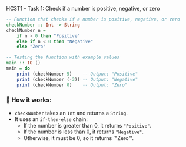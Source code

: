 HC3T1 - Task 1: Check if a number is positive, negative, or zero

```haskell
-- Function that checks if a number is positive, negative, or zero
checkNumber :: Int -> String
checkNumber n =
    if n > 0 then "Positive"
    else if n < 0 then "Negative"
    else "Zero"

-- Testing the function with example values
main :: IO ()
main = do
    print (checkNumber 5)    -- Output: "Positive"
    print (checkNumber (-3)) -- Output: "Negative"
    print (checkNumber 0)    -- Output: "Zero"
```

### 🧠 How it works:

- `checkNumber` takes an `Int` and returns a `String`.
- It uses an `if-then-else` chain:
  - If the number is greater than 0, it returns `"Positive"`.
  - If the number is less than 0, it returns `"Negative"`.
  - Otherwise, it must be 0, so it returns `"Zero"'.



